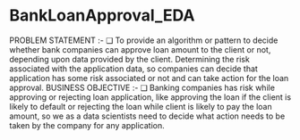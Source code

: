 # BankLoanApproval_EDA

PROBLEM STATEMENT :-
❑ To provide an algorithm or pattern to decide whether bank companies can approve loan amount to the client or not, depending upon data provided by the client. Determining the risk associated with the application data, so companies can decide that application has some risk associated or not and can take action for the loan approval.
BUSINESS OBJECTIVE :-
❑ Banking companies has risk while approving or rejecting loan application, like approving the loan if the client is likely to default or rejecting the loan while client is likely to pay the loan amount, so we as a data scientists need to decide what action needs to be taken by the company for any application.
